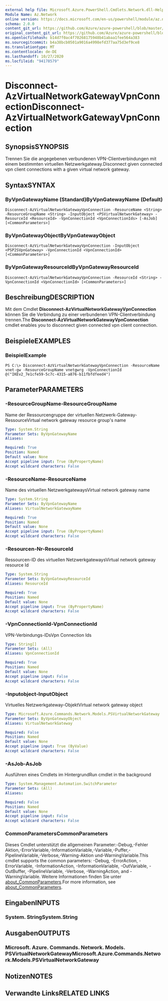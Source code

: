 ```yaml
---
external help file: Microsoft.Azure.PowerShell.Cmdlets.Network.dll-Help.xml
Module Name: Az.Network
online version: https://docs.microsoft.com/en-us/powershell/module/az.network/disconnect-azvirtualnetworkgatewayvpnconnection
schema: 2.0.0
content_git_url: https://github.com/Azure/azure-powershell/blob/master/src/Network/Network/help/Disconnect-AzVirtualNetworkGatewayVpnConnection.md
original_content_git_url: https://github.com/Azure/azure-powershell/blob/master/src/Network/Network/help/Disconnect-AzVirtualNetworkGatewayVpnConnection.md
ms.openlocfilehash: b14d7f0ac4f70268175948b41abaa1fee564a383
ms.sourcegitcommit: b4a38bcb0501a9016a4998efd377aa75d3ef9ce8
ms.translationtype: MT
ms.contentlocale: de-DE
ms.lasthandoff: 10/27/2020
ms.locfileid: "94178579"
---
```

# <span data-ttu-id="01bfe-101">Disconnect-AzVirtualNetworkGatewayVpnConnection</span><span class="sxs-lookup"><span data-stu-id="01bfe-101">Disconnect-AzVirtualNetworkGatewayVpnConnection</span></span>

## <span data-ttu-id="01bfe-102">Synopsis</span><span class="sxs-lookup"><span data-stu-id="01bfe-102">SYNOPSIS</span></span> 
<span data-ttu-id="01bfe-103">Trennen Sie die angegebenen verbundenen VPN-Clientverbindungen mit einem bestimmten virtuellen Netzwerkgateway.</span><span class="sxs-lookup"><span data-stu-id="01bfe-103">Disconnect given connected vpn client connections with a given virtual network gateway.</span></span>

## <span data-ttu-id="01bfe-104">Syntax</span><span class="sxs-lookup"><span data-stu-id="01bfe-104">SYNTAX</span></span>
### <span data-ttu-id="01bfe-105">ByVpnGatewayName (Standard)</span><span class="sxs-lookup"><span data-stu-id="01bfe-105">ByVpnGatewayName (Default)</span></span>
```
Disconnect-AzVirtualNetworkGatewayVpnConnection -ResourceName <String> -ResourceGroupName <String> -InputObject <PSVirtualNetworkGateway> -ResourceId <ResourceId> -VpnConnectionId <VpnConnectionIds> [-AsJob] [<CommonParameters>]
```

### <span data-ttu-id="01bfe-106">ByVpnGatewayObject</span><span class="sxs-lookup"><span data-stu-id="01bfe-106">ByVpnGatewayObject</span></span>
```
Disconnect-AzVirtualNetworkGatewayVpnConnection -InputObject <PSP2SVpnGateway> -VpnConnectionId <VpnConnectionId> [<CommonParameters>]
```

### <span data-ttu-id="01bfe-107">ByVpnGatewayResourceId</span><span class="sxs-lookup"><span data-stu-id="01bfe-107">ByVpnGatewayResourceId</span></span>
```
Disconnect-AzVirtualNetworkGatewayVpnConnection -ResourceId <String> -VpnConnectionId <VpnConnectionId> [<CommonParameters>]
```

## <span data-ttu-id="01bfe-108">Beschreibung</span><span class="sxs-lookup"><span data-stu-id="01bfe-108">DESCRIPTION</span></span>
<span data-ttu-id="01bfe-109">Mit dem Cmdlet **Disconnect-AzVirtualNetworkGatewayVpnConnection** können Sie die Verbindung zu einer verbundenen VPN-Clientverbindung trennen.</span><span class="sxs-lookup"><span data-stu-id="01bfe-109">The **Disconnect-AzVirtualNetworkGatewayVpnConnection** cmdlet enables you to disconnect given connected vpn client connection.</span></span>

## <span data-ttu-id="01bfe-110">Beispiele</span><span class="sxs-lookup"><span data-stu-id="01bfe-110">EXAMPLES</span></span>

### <span data-ttu-id="01bfe-111">Beispiel</span><span class="sxs-lookup"><span data-stu-id="01bfe-111">Example</span></span>
```
PS C:\> Disconnect-AzVirtualNetworkGatewayVpnConnection -ResourceName vnet-gw -ResourceGroupName vnetgwrg -VpnConnectionId @("IKEv2_7e1cfe59-5c7c-4315-a876-b11fbfdfeed4")

```

## <span data-ttu-id="01bfe-112">Parameter</span><span class="sxs-lookup"><span data-stu-id="01bfe-112">PARAMETERS</span></span>

### <span data-ttu-id="01bfe-113">-ResourceGroupName</span><span class="sxs-lookup"><span data-stu-id="01bfe-113">-ResourceGroupName</span></span>
<span data-ttu-id="01bfe-114">Name der Ressourcengruppe der virtuellen Netzwerk-Gateway-Ressource</span><span class="sxs-lookup"><span data-stu-id="01bfe-114">Virtual network gateway resource group's name</span></span>

```yaml
Type: System.String
Parameter Sets: ByVpnGatewayName
Aliases:

Required: True
Position: Named
Default value: None
Accept pipeline input: True (ByPropertyName)
Accept wildcard characters: False
```

### <span data-ttu-id="01bfe-115">-ResourceName</span><span class="sxs-lookup"><span data-stu-id="01bfe-115">-ResourceName</span></span>
<span data-ttu-id="01bfe-116">Name des virtuellen Netzwerkgateways</span><span class="sxs-lookup"><span data-stu-id="01bfe-116">Virtual network gateway name</span></span>

```yaml
Type: System.String
Parameter Sets: ByVpnGatewayName
Aliases: VirtualNetworkGatewayName

Required: True
Position: Named
Default value: None
Accept pipeline input: True (ByPropertyName)
Accept wildcard characters: False
```

### <span data-ttu-id="01bfe-117">-Resourcen-Nr</span><span class="sxs-lookup"><span data-stu-id="01bfe-117">-ResourceId</span></span>
<span data-ttu-id="01bfe-118">Ressourcen-ID des virtuellen Netzwerkgateways</span><span class="sxs-lookup"><span data-stu-id="01bfe-118">Virtual network gateway resource Id</span></span>

```yaml
Type: System.String
Parameter Sets: ByVpnGatewayResourceId
Aliases: ResourceId

Required: True
Position: Named
Default value: None
Accept pipeline input: True (ByPropertyName)
Accept wildcard characters: False
```

### <span data-ttu-id="01bfe-119">-VpnConnectionId</span><span class="sxs-lookup"><span data-stu-id="01bfe-119">-VpnConnectionId</span></span>
<span data-ttu-id="01bfe-120">VPN-Verbindungs-IDs</span><span class="sxs-lookup"><span data-stu-id="01bfe-120">Vpn Connection Ids</span></span>

```yaml
Type: String[]
Parameter Sets: (All)
Aliases: VpnConnectionId

Required: True
Position: Named
Default value: None
Accept pipeline input: False
Accept wildcard characters: False
```

### <span data-ttu-id="01bfe-121">-Inputobject</span><span class="sxs-lookup"><span data-stu-id="01bfe-121">-InputObject</span></span>
<span data-ttu-id="01bfe-122">Virtuelles Netzwerkgateway-Objekt</span><span class="sxs-lookup"><span data-stu-id="01bfe-122">Virtual network gateway object</span></span>

```yaml
Type: Microsoft.Azure.Commands.Network.Models.PSVirtualNetworkGateway
Parameter Sets: ByVpnGatewayObject
Aliases: VirtualNetworkGateway

Required: False
Position: Named
Default value: None
Accept pipeline input: True (ByValue)
Accept wildcard characters: False
```

### <span data-ttu-id="01bfe-123">-AsJob</span><span class="sxs-lookup"><span data-stu-id="01bfe-123">-AsJob</span></span>
<span data-ttu-id="01bfe-124">Ausführen eines Cmdlets im Hintergrund</span><span class="sxs-lookup"><span data-stu-id="01bfe-124">Run cmdlet in the background</span></span>

```yaml
Type: System.Management.Automation.SwitchParameter
Parameter Sets: (All)
Aliases:

Required: False
Position: Named
Default value: None
Accept pipeline input: False
Accept wildcard characters: False
```

### <span data-ttu-id="01bfe-125">CommonParameters</span><span class="sxs-lookup"><span data-stu-id="01bfe-125">CommonParameters</span></span>
<span data-ttu-id="01bfe-126">Dieses Cmdlet unterstützt die allgemeinen Parameter:-Debug,-Fehler Aktion,-ErrorVariable,-InformationVariable,-Variable,-Puffer,-PipelineVariable,-Verbose,-Warning-Aktion und-WarningVariable.</span><span class="sxs-lookup"><span data-stu-id="01bfe-126">This cmdlet supports the common parameters: -Debug, -ErrorAction, -ErrorVariable, -InformationAction, -InformationVariable, -OutVariable, -OutBuffer, -PipelineVariable, -Verbose, -WarningAction, and -WarningVariable.</span></span> <span data-ttu-id="01bfe-127">Weitere Informationen finden Sie unter [about_CommonParameters](http://go.microsoft.com/fwlink/?LinkID=113216).</span><span class="sxs-lookup"><span data-stu-id="01bfe-127">For more information, see [about_CommonParameters](http://go.microsoft.com/fwlink/?LinkID=113216).</span></span>

## <span data-ttu-id="01bfe-128">Eingaben</span><span class="sxs-lookup"><span data-stu-id="01bfe-128">INPUTS</span></span>

### <span data-ttu-id="01bfe-129">System. String</span><span class="sxs-lookup"><span data-stu-id="01bfe-129">System.String</span></span>

## <span data-ttu-id="01bfe-130">Ausgaben</span><span class="sxs-lookup"><span data-stu-id="01bfe-130">OUTPUTS</span></span>

### <span data-ttu-id="01bfe-131">Microsoft. Azure. Commands. Network. Models. PSVirtualNetworkGateway</span><span class="sxs-lookup"><span data-stu-id="01bfe-131">Microsoft.Azure.Commands.Network.Models.PSVirtualNetworkGateway</span></span>

## <span data-ttu-id="01bfe-132">Notizen</span><span class="sxs-lookup"><span data-stu-id="01bfe-132">NOTES</span></span>

## <span data-ttu-id="01bfe-133">Verwandte Links</span><span class="sxs-lookup"><span data-stu-id="01bfe-133">RELATED LINKS</span></span>
